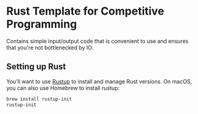 # Rust Template for Competitive Programming

Contains simple input/output code that is convenient to use and ensures that
you're not bottlenecked by IO.

## Setting up Rust

You'll want to use [Rustup](https://rustup.rs/) to install and manage Rust versions.
On macOS, you can also use Homebrew to install rustup:

```bash
brew install rustup-init
rustup-init
```

